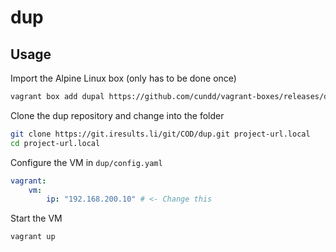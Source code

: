 dup
===

Usage
-----

Import the Alpine Linux box (only has to be done once)
```bash
vagrant box add dupal https://github.com/cundd/vagrant-boxes/releases/download/0.1.0/alpine-3.3.0-x86_64.box
```

Clone the dup repository and change into the folder
```bash
git clone https://git.iresults.li/git/COD/dup.git project-url.local
cd project-url.local
```

Configure the VM in `dup/config.yaml`
```yaml
vagrant:
    vm:
        ip: "192.168.200.10" # <- Change this
```



Start the VM
```bash
vagrant up
```
